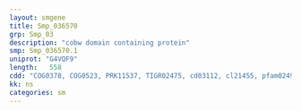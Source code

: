 ```yaml
---
layout: smgene
title: Smp_036570
grp: Smp_03
description: "cobw domain containing protein"
smp: Smp_036570.1
uniprot: "G4VQF9"
length:   558
cdd: "COG0378, COG0523, PRK11537, TIGR02475, cd03112, cl21455, pfam02492"
kk: ns
categories: sm
---
```

